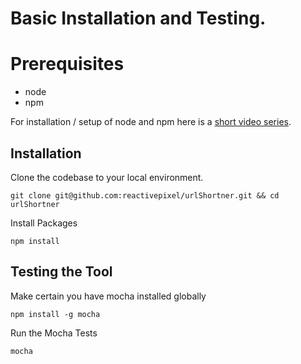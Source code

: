 # Basic Installation and Testing.

# Prerequisites 

* node
* npm

For installation / setup of node and npm here is a [short video series](https://www.youtube.com/watch?v=lI_2DWnYo8o&list=PLEBnLDjR5B92pDCEl9PBMuV6-XZTrSWKy).

## Installation

Clone the codebase to your local environment.

```shell
git clone git@github.com:reactivepixel/urlShortner.git && cd urlShortner
```

Install Packages

```
npm install
```

## Testing the Tool

Make certain you have mocha installed globally

```
npm install -g mocha
```

Run the Mocha Tests

```
mocha
```
